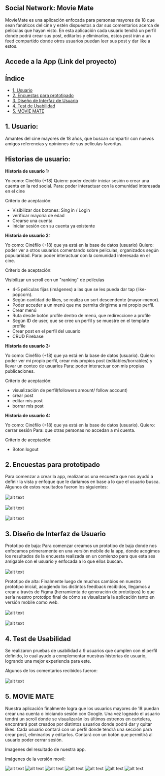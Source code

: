 ## Social Network: Movie Mate

MovieMate es una aplicación enfocada para personas mayores de 18 que sean fanáticos del cine y estén dispuestos a dar sus comentarios acerca de películas que hayan visto.
En esta aplicación cada usuario tendrá un perfil donde podrá crear sus post, editarlos y eliminarlos, estos post irán a un feed compartido donde otros usuarios puedan leer sus post y dar like a estos.

## Accede a la App (Link del proyecto)


## Índice

* [1. Usuario](#1-Usuario)
* [2. Encuestas para prototipado](#2-Encuestas-para-prototipado)
* [3. Diseño de Interfaz de Usuario](#3-Diseño-de-Interfaz-de-Usuario)
* [4. Test de Usabilidad](#4-Test-de-Usabilidad)
* [5. MOVIE MATE](#5-MOVIE-MATE)


## 1. Usuario:

Amantes del cine mayores de 18 años, que buscan compartir con nuevos amigos referencias y opiniones de sus películas favoritas.

## Historias de usuario:

**Historia de usuario 1:**

Yo como: Cinéfilo (+18)
Quiero: poder decidir iniciar sesión o crear una cuenta en la red social.
Para: poder interactuar con la comunidad interesada en el cine

Criterio de aceptación:

 - Visibilizar dos botones: Sing in / Login
 - verificar mayoría de edad
 - Crearse una cuenta
 - Iniciar sesión con su cuenta ya existente

**Historia de usuario 2:**

Yo como: Cinéfilo (+18) que ya está en la base de datos (usuario)
Quiero: poder ver a otros usuarios comentando sobre peliculas, organizados según popularidad.
Para: poder interactuar con la comunidad interesada en el cine.

Criterio de aceptación:

Visibilizar un scroll con un "ranking" de películas
 -  4-5 películas fijas (imágenes) a las que se les pueda dar tap (like-popcorn).
 -  Según cantidad de likes, se realiza un sort descendente (mayor-menor).
 -  Poder acceder a un menú que me permita dirigirme a mi propio perfil.
 -  Crear menú
 -  Ruta desde botón profile dentro de menú, que redireccione a profile
 -  Según ID de user, que se cree un perfil y se muestre en el template profile
 -  Crear post en el perfil del usuario
 -  CRUD Firebase

**Historia de usuario 3:**

Yo como: Cinéfilo (+18) que ya está en la base de datos (usuario).
Quiero: poder ver mi propio perfil, crear mis propios post (editables/borrables) y llevar un conteo de usuarios
Para: poder interactuar con mis propias publicaciones.

Criterio de aceptación:

 - visualización de perfil(followers amount/ follow account)
 - crear post
 - editar mis post
 - borrar mis post

**Historia de usuario 4:**

Yo como: Cinéfilo (+18) que ya está en la base de datos (usuario).
Quiero: cerrar sesión
Para: que otras personas no accedan a mi cuenta.

Criterio de aceptación:

 - Boton logout

## 2. Encuestas para prototipado
Para comenzar a crear la app, realizamos una encuesta que nos ayudó a definir la vista y enfoque que le dariamos en base a lo que el usuario busca. Algunos de estos resultados fueron los siguientes: 
<br></br>
![alt text](https://github.com/fabibbc/SCL020-social-network/blob/main/src/img/encuesta/01_encuesta.png?raw=true)
<br></br>
![alt text](https://github.com/fabibbc/SCL020-social-network/blob/main/src/img/encuesta/login.png?raw=true)
<br></br>
![alt text](https://github.com/fabibbc/SCL020-social-network/blob/main/src/img/encuesta/tematica.png?raw=true)
## 3. Diseño de Interfaz de Usuario
Prototipo de baja:
Para comenzar creamos un prototipo de baja donde nos enfocamos primeramente en una versión mobile de la app, donde acogimos los resultados de la encuesta realizada en un comienzo para que esta sea amigable con el usuario y enfocada a lo que ellos buscan.
<br></br>
![alt text](https://github.com/fabibbc/SCL020-social-network/blob/main/src/img/baja%20mobile.png?raw=true)


Prototipo de alta:
Finalmente luego de muchos cambios en nuestro prototipo inicial, acogiendo los distintos feedback recibidos, llegamos a crear a través de Figma (herramienta de generación de prototipos) lo que sería nuestro prototipo final de cómo se visualizaría la aplicación tanto en versión mobile como web.
<br></br>
![alt text](https://github.com/fabibbc/SCL020-social-network/blob/main/src/img/alta%20mobile.png)
<br></br>
![alt text](https://github.com/fabibbc/SCL020-social-network/blob/main/src/img/alta%20web.png)

## 4. Test de Usabilidad 

Se realizaron pruebas de usabilidad a 9 usuarios que cumplen con el perfil definido, lo cual ayudo a complementar nuestras historias de usuario, logrando una mejor experiencia para este.

Algunos de los comentarios recibidos fueron:
<br></br> 
![alt text](https://github.com/fabibbc/SCL020-social-network/blob/main/src/img/encuesta.png)



## 5. MOVIE MATE 
Nuestra aplicación finalmente logra que los usuarios mayores de 18 puedan crear una cuenta o iniciando sesión con Google. Una vez logeado el usuario tendrá un scroll donde se visualizarán los últimos estrenos en cartelera, encontrará post creados por distintos usuarios donde podrá dar y quitar likes. Cada usuario contará con un perfil donde tendrá una sección para crear post, eliminarlos y editarlos. Contará con un botón que permitirá al usuario poder cerrar sesión.

Imagenes del resultado de nuestra app. 

Imágenes de la versión movil:

![alt text](https://github.com/fabibbc/SCL020-social-network/blob/main/src/img/mobile-v/01_home-view.jpg?raw=true)
![alt text](https://github.com/fabibbc/SCL020-social-network/blob/main/src/img/mobile-v/02_age_confirmation_view.jpg?raw=true)
![alt text](https://github.com/fabibbc/SCL020-social-network/blob/main/src/img/mobile-v/03_age_redirect-view.jpg?raw=true)
![alt text](https://github.com/fabibbc/SCL020-social-network/blob/main/src/img/mobile-v/04_welcome-view.jpg?raw=true)
![alt text](https://github.com/fabibbc/SCL020-social-network/blob/main/src/img/mobile-v/05_login-view.jpg?raw=true)
![alt text](https://github.com/fabibbc/SCL020-social-network/blob/main/src/img/mobile-v/06_feed-view.jpg?raw=true)
![alt text](https://github.com/fabibbc/SCL020-social-network/blob/main/src/img/mobile-v/07_profile-view.jpg?raw=true)
